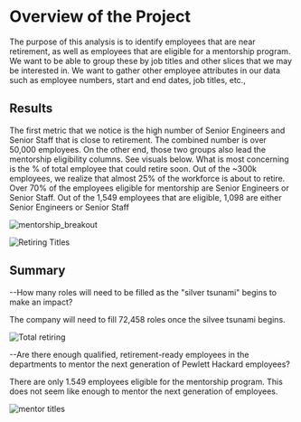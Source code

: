 # Overview of the Project
The purpose of this analysis is to identify employees that are near retirement, as well as employees that are eligible for a mentorship program.  We want to be able to group these by job titles and other slices that we may be interested in.  We want to gather other employee attributes in our data such as employee numbers, start and end dates, job titles, etc.,

## Results
The first metric that we notice is the high number of Senior Engineers and Senior Staff that is close to retirement.  The combined number is over 50,000 employees.  On the other end, those two groups also lead the mentorship eligibility columns.  See visuals below.  What is most concerning is the % of total employee that could retire soon. Out of the ~300k employees, we realize that almost 25% of the workforce is about to retire.  Over 70% of the employees eligible for mentorship are Senior Engineers or Senior Staff.  Out of the 1,549 employees that are eligible, 1,098 are either Senior Engineers or Senior Staff

![mentorship_breakout](https://user-images.githubusercontent.com/98061420/158115036-e4dcd1b5-78c8-4ecf-be4b-fdda24580bae.PNG)



![Retiring Titles](https://user-images.githubusercontent.com/98061420/158117017-a986b6f1-dc40-4f7e-a3d5-5fca7d19b37a.PNG)

## Summary
  --How many roles will need to be filled as the "silver tsunami" begins to make an impact?
  
  The company will need to fill 72,458 roles once the silvee tsunami begins.
 
![Total retiring](https://user-images.githubusercontent.com/98061420/158117289-751a3152-8fa8-4acf-aaeb-141bc591b7d2.PNG)

--Are there enough qualified, retirement-ready employees in the departments to mentor the next generation of Pewlett Hackard employees?

There are only 1.549 employees eligible for the mentorship program.  This does not seem like enough to mentor the next generation of employees.

![mentor titles](https://user-images.githubusercontent.com/98061420/158117874-69c8e967-3067-4e06-95f1-bf0eb29042b3.PNG)
